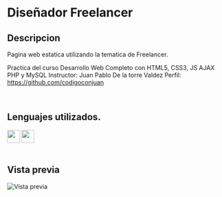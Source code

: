 # Diseñador Freelancer

## Descripcion
Pagina web estatica utilizando la tematica de Freelancer.

Practica del curso Desarrollo Web Completo con HTML5, CSS3, JS AJAX PHP y MySQL
Instructor: Juan Pablo De la torre Valdez
Perfil: https://github.com/codigoconjuan

<br />

## Lenguajes utilizados.

<img align="left" src="https://drive.google.com/uc?export=view&id=1eMyMFeL5wBSPQmf_6-meAVGLIscnS-S1" width="30" height="30" />
<img align="left" src="https://drive.google.com/uc?export=view&id=1tyZ3VhVjEcxU3RaRsazIiQlXMMxX8JtZ" width="30" height="30" />



<br /><br /><br />

## Vista previa

![Vista previa](https://drive.google.com/uc?export=view&id=12ZyFsXTLV5LuPzAzOpSqjLu0MLUa8i1g)
